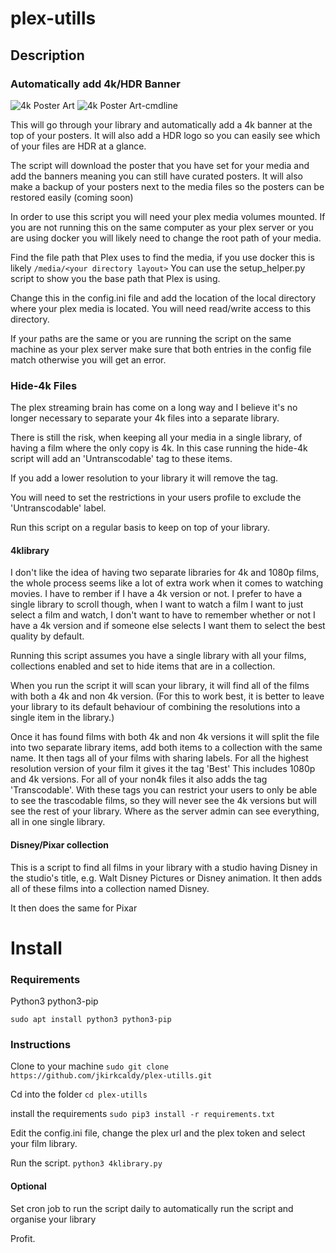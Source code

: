 # plex-utills
## Description
### Automatically add 4k/HDR Banner
![4k Poster Art](https://github.com/jkirkcaldy/plex-utills/blob/master/img/library_update_sm.gif?raw=true)
![4k Poster Art-cmdline](https://github.com/jkirkcaldy/plex-utills/blob/master/img/library_update_console.gif?raw=true)

This will go through your library and automatically add a 4k banner at the top of your posters. It will also add a HDR logo so you can easily see which of your files are HDR at a glance. 

The script will download the poster that you have set for your media and add the banners meaning you can still have curated posters. It will also make a backup of your posters next to the media files so the posters can be restored easily (coming soon)

In order to use this script you will need your plex media volumes mounted. If you are not running this on the same computer as your plex server or you are using docker you will likely need to change the root path of your media. 

Find the file path that Plex uses to find the media, if you use docker this is likely 
`/media/<your directory layout>`
You can use the setup_helper.py script to show you the base path that Plex is using. 

Change this in the config.ini file and add the location of the local directory where your plex media is located. You will need read/write access to this directory. 

If your paths are the same or you are running the script on the same machine as your plex server make sure that both entries in the config file match otherwise you will get an error. 
 

### Hide-4k Files
The plex streaming brain has come on a long way and I believe it's no longer necessary to separate your 4k files into a separate library. 

There is still the risk, when keeping all your media in a single library, of having a film where the only copy is 4k. In this case running the hide-4k script will add an 'Untranscodable' tag to these items.

If you add a lower resolution to your library it will remove the tag. 

You will need to set the restrictions in your users profile to exclude the 'Untranscodable' label.

Run this script on a regular basis to keep on top of your library. 


#### 4klibrary
I don't like the idea of having two separate libraries for 4k and 1080p films, the whole process seems like a lot of extra work when it comes to watching movies. I have to rember if I have a 4k version or not. I prefer to have a single library to scroll though, when I want to watch a film I want to just select a film and watch, I don't want to have to remember whether or not I have a 4k version and if someone else selects I want them to select the best quality by default.

Running this script assumes you have a single library with all your films, collections enabled and set to hide items that are in a collection. 

When you run the script it will scan your library, it will find all of the films with both a 4k and non 4k version. (For this to work best, it is better to leave your library to its default behaviour of combining the resolutions into a single item in the library.)

Once it has found films with both 4k and non 4k versions it will split the file into two separate library items, add both items to a collection with the same name. It then tags all of your films with sharing labels. For all the highest resolution version of your film it gives it the tag 'Best' This includes 1080p and 4k versions. For all of your non4k files it also adds the tag 'Transcodable'. With these tags you can restrict your users to only be able to see the trascodable films, so they will never see the 4k versions but will see the rest of your library. Where as the server admin can see everything, all in one single library. 

#### Disney/Pixar collection
This is a script to find all films in your library with a studio having Disney in the studio's title, e.g. Walt Disney Pictures or Disney animation. It then adds all of these films into a collection named Disney. 

It then does the same for Pixar

# Install
### Requirements
Python3
python3-pip

`sudo apt install python3 python3-pip`

### Instructions
Clone to your machine
`sudo git clone https://github.com/jkirkcaldy/plex-utills.git`

Cd into the folder
`cd plex-utills`

install the requirements 
`sudo pip3 install -r requirements.txt`

Edit the config.ini file, change the plex url and the plex token and select your film library. 

Run the script. 
`python3 4klibrary.py`

#### Optional
Set cron job to run the script daily to automatically run the script and organise your library

Profit.

